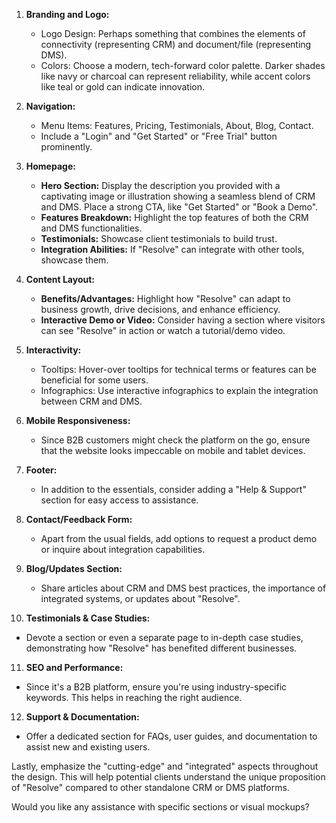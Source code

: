 
1. **Branding and Logo:**
    
    - Logo Design: Perhaps something that combines the elements of connectivity (representing CRM) and document/file (representing DMS).
    - Colors: Choose a modern, tech-forward color palette. Darker shades like navy or charcoal can represent reliability, while accent colors like teal or gold can indicate innovation.
2. **Navigation:**
    
    - Menu Items: Features, Pricing, Testimonials, About, Blog, Contact.
    - Include a "Login" and "Get Started" or "Free Trial" button prominently.
3. **Homepage:**
    
    - **Hero Section:** Display the description you provided with a captivating image or illustration showing a seamless blend of CRM and DMS. Place a strong CTA, like "Get Started" or "Book a Demo".
    - **Features Breakdown:** Highlight the top features of both the CRM and DMS functionalities.
    - **Testimonials:** Showcase client testimonials to build trust.
    - **Integration Abilities:** If "Resolve" can integrate with other tools, showcase them.
4. **Content Layout:**
    
    - **Benefits/Advantages:** Highlight how "Resolve" can adapt to business growth, drive decisions, and enhance efficiency.
    - **Interactive Demo or Video:** Consider having a section where visitors can see "Resolve" in action or watch a tutorial/demo video.
5. **Interactivity:**
    
    - Tooltips: Hover-over tooltips for technical terms or features can be beneficial for some users.
    - Infographics: Use interactive infographics to explain the integration between CRM and DMS.
6. **Mobile Responsiveness:**
    
    - Since B2B customers might check the platform on the go, ensure that the website looks impeccable on mobile and tablet devices.
7. **Footer:**
    
    - In addition to the essentials, consider adding a "Help & Support" section for easy access to assistance.
8. **Contact/Feedback Form:**
    
    - Apart from the usual fields, add options to request a product demo or inquire about integration capabilities.
9. **Blog/Updates Section:**
    
    - Share articles about CRM and DMS best practices, the importance of integrated systems, or updates about "Resolve".
10. **Testimonials & Case Studies:**
    

- Devote a section or even a separate page to in-depth case studies, demonstrating how "Resolve" has benefited different businesses.

11. **SEO and Performance:**

- Since it's a B2B platform, ensure you're using industry-specific keywords. This helps in reaching the right audience.

12. **Support & Documentation:**

- Offer a dedicated section for FAQs, user guides, and documentation to assist new and existing users.

Lastly, emphasize the "cutting-edge" and "integrated" aspects throughout the design. This will help potential clients understand the unique proposition of "Resolve" compared to other standalone CRM or DMS platforms.

Would you like any assistance with specific sections or visual mockups?